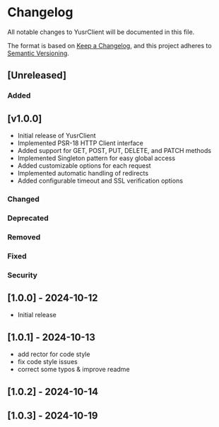 # Changelog

All notable changes to YusrClient will be documented in this file.

The format is based on [Keep a Changelog](https://keepachangelog.com/en/1.0.0/),
and this project adheres to [Semantic Versioning](https://semver.org/spec/v2.0.0.html).

## [Unreleased]

### Added

## [v1.0.0]

- Initial release of YusrClient
- Implemented PSR-18 HTTP Client interface
- Added support for GET, POST, PUT, DELETE, and PATCH methods
- Implemented Singleton pattern for easy global access
- Added customizable options for each request
- Implemented automatic handling of redirects
- Added configurable timeout and SSL verification options

### Changed

### Deprecated

### Removed

### Fixed

### Security

## [1.0.0] - 2024-10-12

- Initial release

## [1.0.1] - 2024-10-13

- add rector for code style
- fix code style issues
- correct some typos & improve readme

## [1.0.2] - 2024-10-14

## [1.0.3] - 2024-10-19
